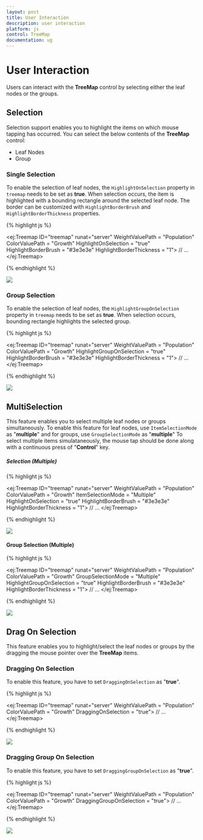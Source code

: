 ```yaml
---
layout: post
title: User Interaction
description: user interaction
platform: js
control: TreeMap
documentation: ug
---
```


# User Interaction

Users can interact with the **TreeMap** control by selecting either the leaf nodes or the groups.

## Selection

Selection support enables you to highlight the items on which mouse tapping has occurred. You can select the below contents of the **TreeMap** control:

* Leaf Nodes
* Group

### Single Selection

To enable the selection of leaf nodes, the `HighlightOnSelection` property in `treemap` needs to be set as **true**. When selection occurs, the item is highlighted with a bounding rectangle around the selected leaf node.
The border can be customized with `HighlightBorderBrush` and `HighlightBorderThickness` properties.


{% highlight js %}

<ej:Treemap ID="treemap" runat="server" WeightValuePath = "Population" ColorValuePath = "Growth" HighlightOnSelection = "true" HighlightBorderBrush = "#3e3e3e" HighlightBorderThickness = "1">
        // ...
</ej:Treemap>

{% endhighlight %}

![](User-Interaction_images/User-Interaction_img1.png)

### Group Selection

To enable the selection of leaf nodes, the `HighlightGroupOnSelection` property in `treemap` needs to be set as **true**. When selection occurs, bounding rectangle highlights the selected group.

{% highlight js %}

<ej:Treemap ID="treemap" runat="server" WeightValuePath = "Population" ColorValuePath = "Growth" HighlightGroupOnSelection = "true" HighlightBorderBrush = "#3e3e3e" HighlightBorderThickness = "1">
        // ...
</ej:Treemap>
        
{% endhighlight %}
        
![](User-Interaction_images/User-Interaction_img2.png)

## MultiSelection

This feature enables you to select multiple leaf nodes or groups simultaneously. To enable this feature for leaf nodes, use `ItemSelectionMode` as "**multiple**" and for groups, use `GroupSelectionMode` as "**multiple**"
To select multiple items simulataneously, the mouse tap should be done along with a continuous press of "**Control**" key.  

##### Selection (Multiple)

{% highlight js %}

<ej:Treemap ID="treemap" runat="server" WeightValuePath = "Population" ColorValuePath = "Growth" ItemSelectionMode = "Multiple" HighlightOnSelection = "true" HighlightBorderBrush = "#3e3e3e" HighlightBorderThickness = "1">
        // ...
</ej:Treemap>
        
{% endhighlight %}

![](User-Interaction_images/User-Interaction_img3.png)

#### Group Selection (Multiple)

{% highlight js %}

<ej:Treemap ID="treemap" runat="server" WeightValuePath = "Population" ColorValuePath = "Growth" GroupSelectionMode = "Multiple" HighlightGroupOnSelection = "true" HighlightBorderBrush = "#3e3e3e" HighlightBorderThickness = "1">
        // ...
</ej:Treemap>
        
{% endhighlight %}

![](User-Interaction_images/User-Interaction_img4.png)

## Drag On Selection

This feature enables you to highlight/select the leaf nodes or groups by the dragging the mouse pointer over the **TreeMap** items.

### Dragging On Selection

To enable this feature, you have to set `DraggingOnSelection` as "**true**".

{% highlight js %}

<ej:Treemap ID="treemap" runat="server" WeightValuePath = "Population" ColorValuePath = "Growth" DraggingOnSelection = "true">
        // ...
</ej:Treemap>
        
{% endhighlight %}

![](User-Interaction_images/User-Interaction_img5.png)

### Dragging Group On Selection

To enable this feature, you have to set `DraggingGroupOnSelection` as "**true**".

{% highlight js %}

<ej:Treemap ID="treemap" runat="server" WeightValuePath = "Population" ColorValuePath = "Growth" DraggingGroupOnSelection = "true">
        // ...
</ej:Treemap>
        
{% endhighlight %}

![](User-Interaction_images/User-Interaction_img6.png)